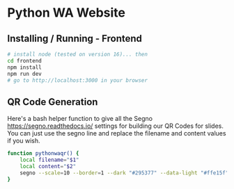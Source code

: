 # Python WA Website

## Installing / Running - Frontend

``` sh
# install node (tested on version 16)... then
cd frontend
npm install
npm run dev
# go to http://localhost:3000 in your browser
```

## QR Code Generation

Here's a bash helper function to give all the Segno <https://segno.readthedocs.io/> settings for building our QR Codes for slides.
You can just use the segno line and replace the filename and content values if you wish.

```bash
function pythonwaqr() {
    local filename="$1"
    local content="$2"
    segno --scale=10 --border=1 --dark "#295377" --data-light "#ffe15f" --light "#ffffff" --output=${filename} "${content}"
}
```

[//]: # ()
[//]: # (## Installing / Running - Backend)

[//]: # ()
[//]: # (``` sh)

[//]: # (# if you don't already have it)

[//]: # (# pip install pipenv)

[//]: # (pipenv install)

[//]: # (pipenv run uvicorn main:app --reload)

[//]: # (```)

[//]: # ()
[//]: # (## Deploying)

[//]: # ()
[//]: # (#### Deployment will run automatically on commit to main branch.)

[//]: # ()
[//]: # (### Manual deployment steps)

[//]: # ()
[//]: # (``` sh)

[//]: # (cd frontend)

[//]: # (npm run build)

[//]: # (git add dist)

[//]: # (git commit -m 'my awesome change')

[//]: # (git push heroku master)

[//]: # (```)
